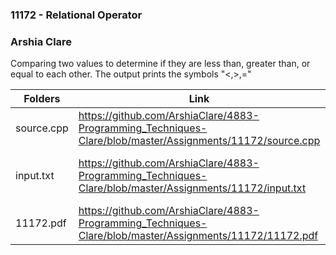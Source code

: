### 11172 - Relational Operator
### Arshia Clare
Comparing two values to determine if they are less than, greater than, or equal to each other. The output prints the symbols "<,>,="

| Folders     | Link | Description |
| ----------- | ---------------------- |---------------------- |
|source.cpp   | https://github.com/ArshiaClare/4883-Programming_Techniques-Clare/blob/master/Assignments/11172/source.cpp|it contains the source code           |
|input.txt    | https://github.com/ArshiaClare/4883-Programming_Techniques-Clare/blob/master/Assignments/11172/input.txt|input that I got from debug on uva    |
|11172.pdf    | https://github.com/ArshiaClare/4883-Programming_Techniques-Clare/blob/master/Assignments/11172/11172.pdf |the problem pdf                    |
